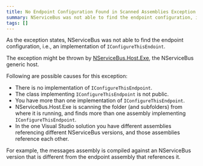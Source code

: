 ```yaml
---
title: No Endpoint Configuration Found in Scanned Assemblies Exception
summary: NServiceBus was not able to find the endpoint configuration, i.e., an implementation of IConfigureThisEndoint. List of causes.
tags: []
---
```


As the exception states, NServiceBus was not able to find the endpoint configuration, i.e., an implementation of `IConfigureThisEndoint`.

The exception might be thrown by [NServiceBus.Host.Exe](the-nservicebus-host.md), the NServiceBus generic host.

Following are possible causes for this exception:

-   There is no implementation of `IConfigureThisEndpoint`.
-   The class implementing `IConfigureThisEndpoint` is not public.
-   You have more than one implementation of `IConfigureThisEndpoint`.
-   NServiceBus.Host.Exe is scanning the folder (and subfolders) from where it is running, and finds more than one assembly implementing `IConfigureThisEndpoint`.
-   In the one Visual Studio solution you have different assemblies referencing different NServiceBus versions, and those assemblies reference each other.

For example, the messages assembly is compiled against an NServiceBus version that is different from the endpoint assembly that references it.


